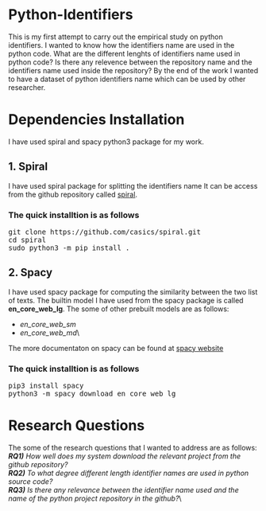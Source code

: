# Python-Identifiers
This is my first attempt to carry out the empirical study on python identifiers. I wanted to know how the identifiers name are used in the python code. What are the different lenghts of identifiers name used in python code? Is there any relevence between the repository name and the identifiers name used inside the repository? By the end of the work I wanted to have a dataset of python identifiers name which can be used by other researcher.

# Dependencies Installation
I have used spiral and spacy python3 package for my work.

## 1. Spiral
I have used spiral package for splitting the identifiers name
It can be access from the github repository called [spiral](https://github.com/casics/spiral).

### The quick installtion is as follows
<pre>
git clone https://github.com/casics/spiral.git
cd spiral
sudo python3 -m pip install .
</pre>

## 2. Spacy
I have used spacy package for computing the similarity between the two list of texts. 
The builtin model I have used from the spacy package is called **en_core_web_lg**.
The some of other prebuilt models are as follows:
* *en_core_web_sm*
* *en_core_web_md*\

The more documentaton on spacy can be found at [spacy website](https://spacy.io/models)
### The quick installtion is as follows
<pre>
pip3 install spacy
python3 -m spacy download en_core_web_lg
</pre>

# Research Questions
The some of the research questions that I wanted to address are as follows:\
***RQ1)** How well does my system download the relevant project from the github repository?*\
***RQ2)** To what degree different length identifier names are used in python source code?*\
***RQ3)** Is there any relevance between the identifier name used and the name of the python project repository in the github?*\


 
